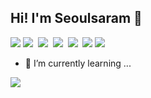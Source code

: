 
## Hi! I'm Seoulsaram 🐠
<img src="https://img.shields.io/badge/-Reactjs-red"/>&nbsp;<img src="https://img.shields.io/badge/-JavaScript(ES6)-red"/>&nbsp;
<img src="https://img.shields.io/badge/-Java-green"/>&nbsp;
<img src="https://img.shields.io/badge/-Spring-green"/>&nbsp;
<img src="https://img.shields.io/badge/-Oracle-green"/>&nbsp;
<img src="https://img.shields.io/badge/-MongoDB-green"/>&nbsp;<img src="https://img.shields.io/badge/-Git-black"/>

- 🌱 I’m currently learning ...
<img src="https://img.shields.io/badge/-TypeScript-black"/>


<!--
**seoulsaram/seoulsaram** is a ✨ _special_ ✨ repository because its `README.md` (this file) appears on your GitHub profile.

Here are some ideas to get you started:

- 🔭 I’m currently working on ...
- 🌱 I’m currently learning ...
- 👯 I’m looking to collaborate on ...
- 🤔 I’m looking for help with ...
- 💬 Ask me about ...
- 📫 How to reach me: ...
- 😄 Pronouns: ...
- ⚡ Fun fact: ...
-->
